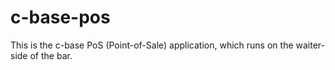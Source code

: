 c-base-pos
==========

This is the c-base PoS (Point-of-Sale) application, which runs on the
waiter-side of the bar.
